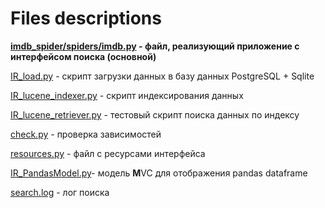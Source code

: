 # Files descriptions

**[imdb_spider/spiders/imdb.py](imdb_spider/spiders/imdb.py) - файл, реализующий приложение с интерфейсом поиска (основной)**

[IR_load.py](IR_load.py) - скрипт загрузки данных в базу данных PostgreSQL + Sqlite

[IR_lucene_indexer.py](IR_lucene_indexer.py) - скрипт индексирования данных

[IR_lucene_retriever.py](IR_lucene_retriever.py) - тестовый скрипт поиска данных по индексу

[check.py](check.py) - проверка зависимостей

[resources.py](resources.py) - файл с ресурсами интерфейса

[IR_PandasModel.py](IR_PandasModel.py)- модель **M**VC для отображения pandas dataframe 

[search.log](search.log) - лог поиска
